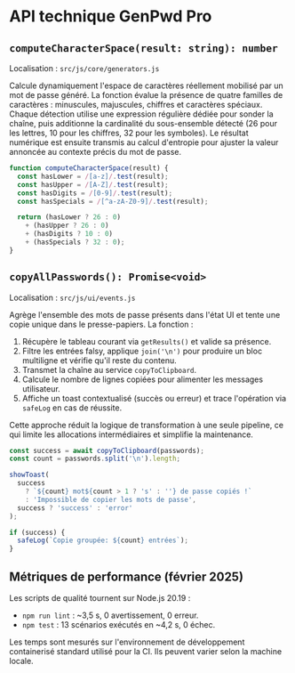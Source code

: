 # API technique GenPwd Pro

## `computeCharacterSpace(result: string): number`

Localisation : `src/js/core/generators.js`

Calcule dynamiquement l'espace de caractères réellement mobilisé par un mot de
passe généré. La fonction évalue la présence de quatre familles de caractères :
minuscules, majuscules, chiffres et caractères spéciaux. Chaque détection
utilise une expression régulière dédiée pour sonder la chaîne, puis additionne
la cardinalité du sous-ensemble détecté (26 pour les
lettres, 10 pour les chiffres, 32 pour les symboles). Le résultat numérique est
ensuite transmis au calcul d'entropie pour ajuster la valeur annoncée au
contexte précis du mot de passe.

```js
function computeCharacterSpace(result) {
  const hasLower = /[a-z]/.test(result);
  const hasUpper = /[A-Z]/.test(result);
  const hasDigits = /[0-9]/.test(result);
  const hasSpecials = /[^a-zA-Z0-9]/.test(result);

  return (hasLower ? 26 : 0)
    + (hasUpper ? 26 : 0)
    + (hasDigits ? 10 : 0)
    + (hasSpecials ? 32 : 0);
}
```

## `copyAllPasswords(): Promise<void>`

Localisation : `src/js/ui/events.js`

Agrège l'ensemble des mots de passe présents dans l'état UI et tente une copie
unique dans le presse-papiers. La fonction :

1. Récupère le tableau courant via `getResults()` et valide sa présence.
2. Filtre les entrées falsy, applique `join('\n')` pour produire un bloc
   multiligne et vérifie qu'il reste du contenu.
3. Transmet la chaîne au service `copyToClipboard`.
4. Calcule le nombre de lignes copiées pour alimenter les messages
   utilisateur.
5. Affiche un toast contextualisé (succès ou erreur) et trace l'opération via
   `safeLog` en cas de réussite.

Cette approche réduit la logique de transformation à une seule pipeline, ce qui
limite les allocations intermédiaires et simplifie la maintenance.

```js
const success = await copyToClipboard(passwords);
const count = passwords.split('\n').length;

showToast(
  success
    ? `${count} mot${count > 1 ? 's' : ''} de passe copiés !`
    : 'Impossible de copier les mots de passe',
  success ? 'success' : 'error'
);

if (success) {
  safeLog(`Copie groupée: ${count} entrées`);
}
```

## Métriques de performance (février 2025)

Les scripts de qualité tournent sur Node.js 20.19 :

- `npm run lint` : ~3,5 s, 0 avertissement, 0 erreur.
- `npm test` : 13 scénarios exécutés en ~4,2 s, 0 échec.

Les temps sont mesurés sur l'environnement de développement containerisé
standard utilisé pour la CI. Ils peuvent varier selon la machine locale.
